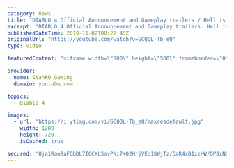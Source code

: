 ```yaml
---
category: news
title: "DIABLO 4 Official Announcement and Gameplay trailers / Hell is Coming"
excerpt: "DIABLO 4 Official Announcement and Gameplay trailers. Hell is Coming my friends. For more game videos and trailers hit that like button, comment,share and ..."
publishedDateTime: 2019-11-02T08:27:45Z
originalUrl: "https://youtube.com/watch?v=GCQOL-Tb_eQ"
type: video

featuredContent: "<iframe width=\"800\" height=\"500\" frameborder=\"0\" src=\"https://www.youtube.com/embed/GCQOL-Tb_eQ\" allow=\"accelerometer; autoplay; encrypted-media; gyroscope; picture-in-picture\" allowfullscreen></iframe>"

provider:
  name: StanKO Gaming
  domain: youtube.com

topics:
  - Diablo 4

images:
  - url: "https://i.ytimg.com/vi/GCQOL-Tb_eQ/maxresdefault.jpg"
    width: 1280
    height: 720
    isCached: true

secured: "0ja1Raw8aFQbDL7IGCXLSmvPNi7+02HrjVEo10WjTz/OaR4xB1zzHW/OP8xNQt+qmE3mTkK/x9hpL4sba6uImDpF9xmBAIcRq7K+oxHM7UL4XptBnugCCH7GZVuG8xm/ikAMDoXwOXD3e9hPY0X5JJV5Btf/ETiG3y9DVFq/dd3qqzOw18YcZtzLbAwLCFHaDZUKjZy0eBcTy/gvPyxO8VtPL+kOAVKUIKTUVAA401KYGsY99qCfHZnxDMT5BqV/HYSXTJOI0j7sOjkMJLnWHMs1P0pvcuEOdOHDV3sbW6QUvS2ansHVAQEf7whc2F79JU4NdIJSHWwZ/uBYh7luZ2Q8aWQuZxEjxRtPfuLokxX6i2R9y+L6GNunYEiRl8XGB1Bl+syT6TgJXAMaKD2c4Vj76N+u8YROdZ1VFQDERpXVI4MaVOZ25dLmJIC2Zp7J;NPpfd8SuJwc7+hdyRGLexA=="
---
```


